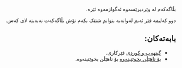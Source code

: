 <div dir="rtl">
بڵاگەکەم لە وێردپرێسەوە ئەگوازمەوە ئێرە.

دوو کەلیمە فێر ئەبم لەوانەیە بتوانم شتێک بکەم تۆش بڵاگەکەت نەبەیتە لای کەس.

بابەتەکان:
- 
* [گیتهەب و کوردی](https://layik.github.io/blogku/گیتهەب) فێرکاری.
* [بۆ ناهێڵن بخوێنینەوە](https://layik.github.io/بۆ%20ناهێڵن%20بخوێنینەوە) بۆ ناهێڵن بخوێنینەوە.
</div>
